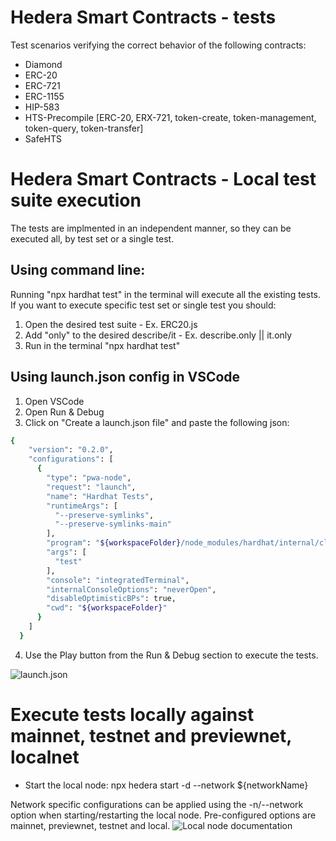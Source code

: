 # Hedera Smart Contracts - tests
Test scenarios verifying the correct behavior of the following contracts:

- Diamond
- ERC-20
- ERC-721
- ERC-1155
- HIP-583
- HTS-Precompile [ERC-20, ERX-721, token-create, token-management, token-query, token-transfer]
- SafeHTS

# Hedera Smart Contracts - Local test suite execution
The tests are implmented in an independent manner, so they can be executed all, by test set or a single test.

## Using command line:
Running "npx hardhat test" in the terminal will execute all the existing tests. If you want to execute specific test set or single test you should:
1. Open the desired test suite - Ex. ERC20.js
2. Add "only" to the desired describe/it - Ex. describe.only || it.only
3. Run in the terminal "npx hardhat test"

## Using launch.json config in VSCode
1. Open VSCode
2. Open Run & Debug
3. Click on "Create a launch.json file" and paste the following json:

```bash
{
    "version": "0.2.0",
    "configurations": [
      {
        "type": "pwa-node",
        "request": "launch",
        "name": "Hardhat Tests",
        "runtimeArgs": [
          "--preserve-symlinks",
          "--preserve-symlinks-main"
        ],
        "program": "${workspaceFolder}/node_modules/hardhat/internal/cli/cli.js",
        "args": [
          "test"
        ],
        "console": "integratedTerminal",
        "internalConsoleOptions": "neverOpen",
        "disableOptimisticBPs": true,
        "cwd": "${workspaceFolder}"
      }
    ]
  }
```

4. Use the Play button from the Run & Debug section to execute the tests. 

![launch.json](/../hedera-smart-contracts/launch.png)

# Execute tests locally against mainnet, testnet and previewnet, localnet
 - Start the local node:
     npx hedera start -d --network ${networkName}

Network specific configurations can be applied using the -n/--network option when starting/restarting the local node. Pre-configured options are mainnet, previewnet, testnet and local.
![Local node documentation](https://github.com/hashgraph/hedera-local-node/#using-hedera-local)

